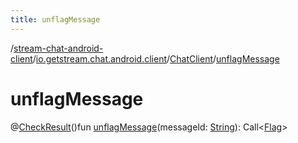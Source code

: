 ```yaml
---
title: unflagMessage
---
```

/[stream-chat-android-client](../../index.md)/[io.getstream.chat.android.client](../index.md)/[ChatClient](index.md)/[unflagMessage](unflagMessage.md)  
  
  
  
# unflagMessage  
@[CheckResult](https://developer.android.com/reference/kotlin/androidx/annotation/CheckResult.html)()fun [unflagMessage](unflagMessage.md)(messageId: [String](https://kotlinlang.org/api/latest/jvm/stdlib/kotlin/-string/index.html)): Call&lt;[Flag](../../io.getstream.chat.android.client.models/Flag/index.md)&gt;
